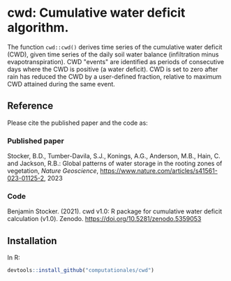# cwd: Cumulative water deficit algorithm.

The function `cwd::cwd()` derives time series of the cumulative water deficit (CWD), given time series of
the daily soil water balance (infiltration minus evapotranspiration). CWD "events"
are identified as periods of consecutive days where the CWD is positive (a water deficit).
CWD is set to zero after rain has reduced the CWD by a user-defined fraction, relative to
maximum CWD attained during the same event.

## Reference

Please cite the published paper and the code as:

### Published paper

Stocker, B.D., Tumber-Davila, S.J., Konings, A.G., Anderson, M.B., Hain, C. and Jackson, R.B.: Global patterns of water storage in the rooting zones of vegetation, *Nature Geoscience*, https://www.nature.com/articles/s41561-023-01125-2, 2023

### Code 

Benjamin Stocker. (2021). cwd v1.0: R package for cumulative water deficit calculation (v1.0). Zenodo. https://doi.org/10.5281/zenodo.5359053

## Installation

In R:
```r
devtools::install_github("computationales/cwd")
```
